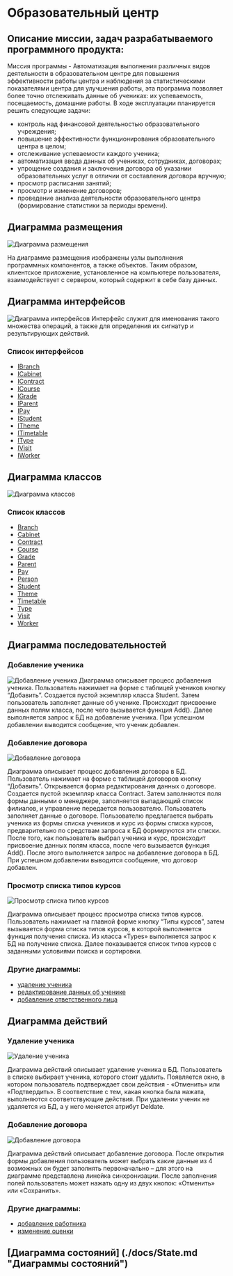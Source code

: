 # Образовательный центр
## Описание миссии, задач разрабатываемого программного продукта:
Миссия программы - Автоматизация выполнения различных видов деятельности в образовательном центре для повышения эффективности работы центра и наблюдения за статистическими показателями центра для улучшения работы, эта программа позволяет более точно отслеживать данные об учениках: их успеваемость, посещаемость, домашние работы.
В ходе эксплуатации планируется решить следующие задачи:
-	контроль над финансовой деятельностью образовательного учреждения;
-	повышение эффективности функционирования образовательного центра в целом;
-	отслеживание успеваемости каждого ученика;
-	автоматизация ввода данных об учениках, сотрудниках, договорах;
-	упрощение создания и заключения договора об указании образовательных услуг в отличии от составления договора вручную;
-	просмотр расписания занятий;
-	просмотр и изменение договоров;
-	проведение анализа деятельности образовательного центра (формирование статистики за периоды времени).
 
 
## Диаграмма размещения
![](./img/dgr.deployment.png "Диаграмма размещения")

На диаграмме размещения изображены узлы выполнения программных компонентов, а также объектов. Таким образом, клиентское приложение, 
установленное на компьютере пользователя, взаимодействует с сервером, который содержит в себе базу данных.

## Диаграмма интерфейсов
![](./img/dgr.interface.png "Диаграмма интерфейсов")
Интерфейс служит для именования такого множества операций, а также для определения их сигнатур и результирующих действий.

### Список интерфейсов


- [IBranch](./docs/IBranch.md "Интерфейс IBranch")
- [ICabinet](./docs/ICabinet.md "Интерфейс ICabinet")
- [IContract](./docs/IContract.md "Интерфейс IContract")
- [ICourse](./docs/ICourse.md "Интерфейс ICourse")
- [IGrade](./docs/IGrade.md "Интерфейс IGrade")
- [IParent](./docs/IParent.md "Интерфейс IParent")
- [IPay](./docs/IPay.md "Интерфейс IPay")
- [IStudent](./docs/IStudent.md "Интерфейс IStudent")
- [ITheme](./docs/ITheme.md "Интерфейс ITheme")
- [ITimetable](./docs/ITimetable.md "Интерфейс ITimetable")
- [IType](./docs/IType.md "Интерфейс IType")
- [IVisit](./docs/IVisit.md "Интерфейс IVisit")
- [IWorker](./docs/IWorker.md "Интерфейс IWorker")


## Диаграмма классов
![](./img/dgr.classes.png "Диаграмма классов")

### Список классов


- [Branch](./docs/Branch.md "Класс Branch")
- [Cabinet](./docs/Cabinet.md "Класс Cabinet")
- [Contract](./docs/Contract.md "Класс Contract")
- [Course](./docs/Course.md "Класс Course")
- [Grade](./docs/Grade.md "Класс Grade")
- [Parent](./docs/Parent.md "Класс Parent")
- [Pay](./docs/Pay.md "Класс Pay")
- [Person](./docs/Person.md "Класс Person")
- [Student](./docs/Student.md "Класс Student")
- [Theme](./docs/Theme.md "Класс Theme")
- [Timetable](./docs/Timetable.md "Класс Timetable")
- [Type](./docs/Type.md "Класс Type")
- [Visit](./docs/Visit.md "Класс Visit")
- [Worker](./docs/Worker.md "Класс Worker")


## Диаграмма последовательностей

### Добавление ученика
![](./img/dgr.seqAddSt.png.png "Добавление ученика")
Диаграмма описывает процесс добавления ученика. Пользователь нажимает на форме с таблицей учеников кнопку “Добавить”. Создается пустой экземпляр класса Student. Затем пользователь заполняет данные об ученике. Происходит присвоение данных полям класса, после чего вызывается функция Add(). Далее выполняется запрос к БД на добавление ученика. При успешном добавлении выводится сообщение, что ученик добавлен. 


### Добавление договора
![](./img/dgr.seqAddContr.png "Добавление договора")

Диаграмма описывает процесс добавления договора в БД. Пользователь нажимает на форме с таблицей договоров кнопку “Добавить”. Открывается форма редактирования данных о договоре. Создается пустой экземпляр класса Contract. Затем заполняются поля формы данными о менеджере, заполняется выпадающий список филиалов, и управление передается пользователю. Пользователь заполняет данные о договоре. Пользователю предлагается выбрать ученика из формы списка учеников и курс из формы списка курсов, предварительно по средствам запроса к БД формируются эти списки. После того, как пользователь выбрал ученика и курс, происходит присвоение данных полям класса, после чего вызывается функция Add(). После этого выполняется запрос на добавление договора в БД. При успешном добавлении выводится сообщение, что договор добавлен.

### Просмотр списка типов курсов
![](./img/dgr.seqSee.png "Просмотр списка типов курсов")

Диаграмма описывает процесс просмотра списка типов курсов. Пользователь нажимает на главной форме кнопку “Типы курсов”, затем вызывается форма списка типов курсов, в которой выполняется функция получения списка. Из класса «Types» выполняется запрос к БД на получение списка. Далее показывается список типов курсов с заданными условиями   поиска и сортировки.

### Другие диаграммы: 
-  [удаление ученика](./docs/DelStudent.md "Диаграмма последовательностей - удаление ученика")
-  [редактирование данных об ученике](./docs/EditStudent.md "Диаграмма последовательностей -  редактирование данных об ученике")
-  [добавление ответственного лица](./docs/AddParent.md "Диаграмма последовательностей - добавление ответственного лица")

## Диаграмма действий

### Удаление ученика
![](./img/dgr.activeDelSt.png "Удаление ученика")

Диаграмма действий описывает удаление ученика в БД. Пользователь в списке выбирает ученика, которого стоит удалить.  Появляется окно, в котором пользователь подтверждает свои действия - «Отменить» или «Подтвердить». В соответствие с тем, какая кнопка была нажата, выполняются соответствующие действия. При удалении ученик не удаляется из БД, а у него меняется атрибут Deldate.

### Добавление договора
![](./img/dgr.activeAddContr.png "Добавление договора")

Диаграмма действий описывает добавление договора. После открытия формы добавления пользователь может выбрать какие данные из 4 возможных он будет заполнять первоначально – для этого на диаграмме представлена линейка синхронизации. После заполнения полей пользователь может нажать одну из двух кнопок: «Отменить» или «Сохранить». 

### Другие диаграммы:
-  [добавление работника](./docs/AddWorker.md "Диаграмма действий - добавление работника")
-  [изменение оценки](./docs/EditGrade.md "Диаграмма действий - изменение оценки")

## [Диаграмма состояний] (./docs/State.md "Диаграммы состояний")
